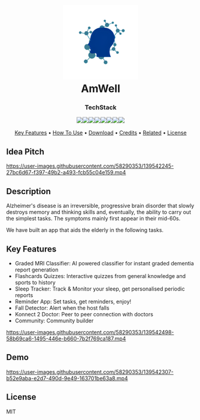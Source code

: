 
<h1 align="center">
  <br>
  <img src="https://github.com/Shreyas-l/AmWell/blob/main/Documentation/AmWell.png" alt="Markdownify" width="200">
  <br>
  AmWell
  <br>
</h1>

<h3 align="center">TechStack</h3>

<p align="center">
 <!--  <a href="https://badge.fury.io/js/electron-markdownify">
    <img src="https://badge.fury.io/js/electron-markdownify.svg"
         alt="Gitter">
  </a>
  <a href="https://gitter.im/amitmerchant1990/electron-markdownify"><img src="https://badges.gitter.im/amitmerchant1990/electron-markdownify.svg"></a>
  <a href="https://saythanks.io/to/bullredeyes@gmail.com">
      <img src="https://img.shields.io/badge/SayThanks.io-%E2%98%BC-1EAEDB.svg">
  </a>
  <a href="https://www.paypal.me/AmitMerchant">
    <img src="https://img.shields.io/badge/$-donate-ff69b4.svg?maxAge=2592000&amp;style=flat">
  </a> -->
  <div align="center"><img width="55" src="https://raw.githubusercontent.com/gilbarbara/logos/master/logos/angular-icon.svg"/><img width="55" src="https://raw.githubusercontent.com/gilbarbara/logos/master/logos/bootstrap.svg"/><img width="55" src="https://raw.githubusercontent.com/gilbarbara/logos/master/logos/eslint.svg"/><img width="55" src="https://raw.githubusercontent.com/gilbarbara/logos/master/logos/jasmine.svg"/><img width="55" src="https://raw.githubusercontent.com/gilbarbara/logos/master/logos/javascript.svg"/><img width="55" src="https://raw.githubusercontent.com/gilbarbara/logos/master/logos/karma.svg"/><img width="55" src="https://raw.githubusercontent.com/gilbarbara/logos/master/logos/protactor.svg"/><img width="55" src="https://raw.githubusercontent.com/gilbarbara/logos/master/logos/typescript-icon.svg"/></div>
</p>

<p align="center">
  <a href="#key-features">Key Features</a> •
  <a href="#how-to-use">How To Use</a> •
  <a href="#download">Download</a> •
  <a href="#credits">Credits</a> •
  <a href="#related">Related</a> •
  <a href="#license">License</a>
</p>

<!-- ![screenshot](https://raw.githubusercontent.com/amitmerchant1990/electron-markdownify/master/app/img/markdownify.gif) -->

## Idea Pitch



https://user-images.githubusercontent.com/58290353/139542245-27bc6d67-f397-49b2-a493-fcb55c04e159.mp4



## Description

<p> Alzheimer's disease is an irreversible, progressive brain disorder that slowly destroys memory and thinking skills and, eventually, the ability to carry out the simplest tasks. The symptoms mainly first appear in their mid-60s.

We have built an app that aids the elderly in the following tasks.
</p>

## Key Features

* Graded MRI Classifier: AI powered classifier for instant graded dementia report generation
* Flashcards Quizzes: Interactive quizzes from general knowledge and sports to history
* Sleep Tracker: Track & Monitor your sleep, get personalised periodic reports
* Reminder App: Set tasks, get reminders, enjoy!
* Fall Detector: Alert when the host falls
* Konnect 2 Doctor: Peer to peer connection with doctors 
* Community: Community builder




https://user-images.githubusercontent.com/58290353/139542498-58b69ca6-1495-446e-b660-7b2f769ca187.mp4


<!-- ## How To Use

To clone and run this application, you'll need [Git](https://git-scm.com) and [Node.js](https://nodejs.org/en/download/) (which comes with [npm](http://npmjs.com)) installed on your computer. From your command line:

```bash
# Clone this repository
$ git clone https://github.com/amitmerchant1990/electron-markdownify

# Go into the repository
$ cd electron-markdownify

# Install dependencies
$ npm install

# Run the app
$ npm start
```

Note: If you're using Linux Bash for Windows, [see this guide](https://www.howtogeek.com/261575/how-to-run-graphical-linux-desktop-applications-from-windows-10s-bash-shell/) or use `node` from the command prompt. -->


## Demo




https://user-images.githubusercontent.com/58290353/139542307-b52e9aba-e2d7-490d-9e49-163701be63a8.mp4


## License

MIT

